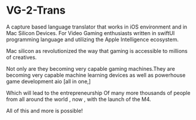 # VG-2-Trans
A capture based language translator that works in iOS environment and in Mac Silicon Devices. For Video Gaming enthusiasts written in swiftUI  programming language and utilizing the Apple Intelligence ecosystem.  


Mac silicon as revolutionized the way that gaming is accessible to millions of creatives.

Not only are they becoming very capable gaming machines.They are becoming very capable machine learning devices as well as powerhouse game development aio [all in one,] 

Which will lead to the entrepreneurship Of many more thousands of people from all around the world , now , with the launch of the M4.

All of this and more is possible!
